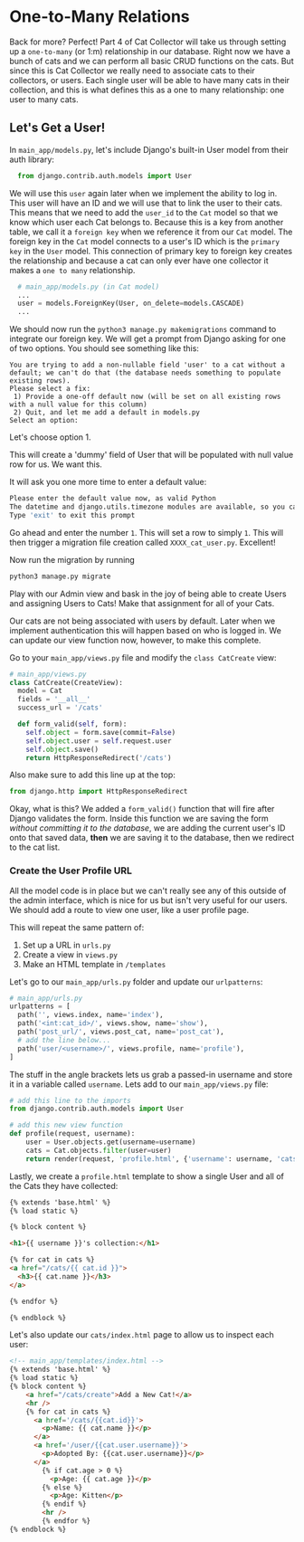 # One-to-Many Relations

Back for more? Perfect! Part 4 of Cat Collector will take us through setting up a `one-to-many` \(or 1:m\) relationship in our database. Right now we have a bunch of cats and we can perform all basic CRUD functions on the cats. But since this is Cat Collector we really need to associate cats to their collectors, or users. Each single user will be able to have many cats in their collection, and this is what defines this as a one to many relationship: one user to many cats.

## Let's Get a User!

In `main_app/models.py`, let's include Django's built-in User model from their auth library:

```python
  from django.contrib.auth.models import User
```

We will use this `user` again later when we implement the ability to log in. This user will have an ID and we will use that to link the user to their cats. This means that we need to add the `user_id` to the `Cat` model so that we know which user each Cat belongs to. Because this is a key from another table, we call it a `foreign key` when we reference it from our `Cat` model. The foreign key in the `Cat` model connects to a user's ID which is the `primary key` in the `User` model. This connection of primary key to foreign key creates the relationship and because a cat can only ever have one collector it makes a `one to many` relationship.

```python
  # main_app/models.py (in Cat model)
  ...
  user = models.ForeignKey(User, on_delete=models.CASCADE)
  ...
```

We should now run the `python3 manage.py makemigrations` command to integrate our foreign key. We will get a prompt from Django asking for one of two options. You should see something like this:

```text
You are trying to add a non-nullable field 'user' to a cat without a default; we can't do that (the database needs something to populate existing rows).
Please select a fix:
 1) Provide a one-off default now (will be set on all existing rows with a null value for this column)
 2) Quit, and let me add a default in models.py
Select an option:
```

Let's choose option 1.

This will create a 'dummy' field of User that will be populated with null value row for us. We want this.

It will ask you one more time to enter a default value:

```bash
Please enter the default value now, as valid Python
The datetime and django.utils.timezone modules are available, so you can do e.g. timezone.now
Type 'exit' to exit this prompt
```

Go ahead and enter the number `1`. This will set a row to simply `1`. This will then trigger a migration file creation called `XXXX_cat_user.py`. Excellent!

Now run the migration by running

```bash
python3 manage.py migrate
```

Play with our Admin view and bask in the joy of being able to create Users and assigning Users to Cats! Make that assignment for all of your Cats.

Our cats are not being associated with users by default. Later when we implement authentication this will happen based on who is logged in. We can update our view function now, however, to make this complete.

Go to your `main_app/views.py` file and modify the `class CatCreate` view:

```python
# main_app/views.py
class CatCreate(CreateView):
  model = Cat
  fields = '__all__'
  success_url = '/cats'

  def form_valid(self, form):
    self.object = form.save(commit=False)
    self.object.user = self.request.user
    self.object.save()
    return HttpResponseRedirect('/cats')
```

Also make sure to add this line up at the top:

```python
from django.http import HttpResponseRedirect
```

Okay, what is this? We added a `form_valid()` function that will fire after Django validates the form. Inside this function we are saving the form _without committing it to the database_, we are adding the current user's ID onto that saved data, **then** we are saving it to the database, then we redirect to the cat list.

### Create the User Profile URL

All the model code is in place but we can't really see any of this outside of the admin interface, which is nice for us but isn't very useful for our users. We should add a route to view one user, like a user profile page.

This will repeat the same pattern of:

1. Set up a URL in `urls.py`
2. Create a view in `views.py`
3. Make an HTML template in `/templates`

Let's go to our `main_app/urls.py` folder and update our `urlpatterns`:

```python
# main_app/urls.py
urlpatterns = [
  path('', views.index, name='index'),
  path('<int:cat_id>/', views.show, name='show'),
  path('post_url/', views.post_cat, name='post_cat'),
  # add the line below...
  path('user/<username>/', views.profile, name='profile'),
]
```

The stuff in the angle brackets lets us grab a passed-in username and store it in a variable called `username`. Lets add to our `main_app/views.py` file:

```python
# add this line to the imports
from django.contrib.auth.models import User

# add this new view function
def profile(request, username):
    user = User.objects.get(username=username)
    cats = Cat.objects.filter(user=user)
    return render(request, 'profile.html', {'username': username, 'cats': cats})
```

Lastly, we create a `profile.html` template to show a single User and all of the Cats they have collected:

```html
{% extends 'base.html' %}
{% load static %}

{% block content %}

<h1>{{ username }}'s collection:</h1>

{% for cat in cats %}
<a href="/cats/{{ cat.id }}">
  <h3>{{ cat.name }}</h3>
</a>

{% endfor %}

{% endblock %}
```

Let's also update our `cats/index.html` page to allow us to inspect each user:

```html
<!-- main_app/templates/index.html -->
{% extends 'base.html' %}
{% load static %}
{% block content %}
    <a href="/cats/create">Add a New Cat!</a>
    <hr />
    {% for cat in cats %}
      <a href='/cats/{{cat.id}}'>
        <p>Name: {{ cat.name }}</p>
      </a>
      <a href='/user/{{cat.user.username}}'>
        <p>Adopted By: {{cat.user.username}}</p>
      </a>
        {% if cat.age > 0 %}
          <p>Age: {{ cat.age }}</p>
        {% else %}
          <p>Age: Kitten</p>
        {% endif %}
        <hr />
        {% endfor %}
{% endblock %}
```

